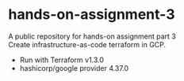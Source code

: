# hands-on-assignment-3
A public repository for hands-on assignment part 3  
Create infrastructure-as-code terraform in GCP.
- Run with Terraform v1.3.0
- hashicorp/google provider 4.37.0
